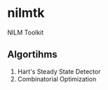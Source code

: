 nilmtk
======

NILM Toolkit


Algortihms
----------

1. Hart's Steady State Detector
2. Combinatorial Optimization
